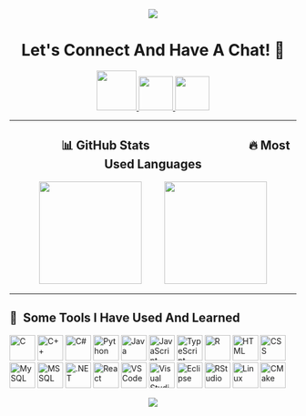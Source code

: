 <p align="center">
  <img src="https://capsule-render.vercel.app/api?type=waving&color=gradient&text=Hello!&height=100&section=header"/>
</p>

<h1 align="center">
  Let's Connect And Have A Chat! 💬
</h1>

<p align="center">
  <a href="https://instagram.com/kullaniciadiniz">
    <img height="70" width="70" src="https://github.com/user-attachments/assets/fc2a0508-9a3d-43c3-8af7-dec5fb4e6f55" />
  </a>
  <a href="mailto:kullanicimaili@gmail.com">
    <img height="60" width="60" src="https://github.com/user-attachments/assets/2e9d38a2-c235-414a-abdf-35436c39e68d" />
  </a>
  <a href="https://linkedin.com/in/kullaniciadiniz">
    <img height="60" width="60" src="https://github.com/user-attachments/assets/46432e00-e0d7-4f9a-ae45-eecb304f7e9d" />
  </a>
</p>






---

<h2 align="center">&nbsp;&nbsp;&nbsp;&nbsp;&nbsp;&nbsp;&nbsp;&nbsp;&nbsp;&nbsp;&nbsp;&nbsp;&nbsp;&nbsp;&nbsp;&nbsp;📊 GitHub Stats&nbsp;&nbsp;&nbsp;&nbsp;&nbsp;&nbsp;&nbsp;&nbsp;&nbsp;&nbsp;&nbsp;&nbsp;&nbsp;&nbsp;&nbsp;&nbsp;&nbsp;&nbsp;&nbsp;&nbsp;&nbsp;&nbsp;&nbsp;&nbsp;&nbsp;&nbsp;&nbsp;&nbsp;&nbsp;&nbsp;&nbsp;&nbsp;&nbsp;&nbsp;&nbsp;🔥 Most Used Languages</h2>


<p align="center">
  <img height="180em" src="https://github-readme-stats.vercel.app/api?username=hamzaerengencalioglu&show_icons=true&theme=radical" style="margin-right: 20px;"/>
  &nbsp;&nbsp;&nbsp;
  <img height="180em" src="https://github-readme-stats.vercel.app/api/top-langs/?username=hamzaerengencalioglu&layout=compact&theme=radical"/>
</p>

---

<h2>🚀 &nbsp;Some Tools I Have Used And Learned</h2>
<p align="left">

  <!-- Languages -->
  <img src="https://cdn.jsdelivr.net/gh/devicons/devicon/icons/c/c-original.svg" alt="C" width="45" height="45"/>
  <img src="https://cdn.jsdelivr.net/gh/devicons/devicon/icons/cplusplus/cplusplus-original.svg" alt="C++" width="45" height="45"/>
  <img src="https://cdn.jsdelivr.net/gh/devicons/devicon/icons/csharp/csharp-original.svg" alt="C#" width="45" height="45"/>
  <img src="https://cdn.jsdelivr.net/gh/devicons/devicon/icons/python/python-original.svg" alt="Python" width="45" height="45"/>
  <img src="https://cdn.jsdelivr.net/gh/devicons/devicon/icons/java/java-original.svg" alt="Java" width="45" height="45"/>
  <img src="https://cdn.jsdelivr.net/gh/devicons/devicon/icons/javascript/javascript-original.svg" alt="JavaScript" width="45" height="45"/>
  <img src="https://cdn.jsdelivr.net/gh/devicons/devicon/icons/typescript/typescript-original.svg" alt="TypeScript" width="45" height="45"/>
  <img src="https://cdn.jsdelivr.net/gh/devicons/devicon/icons/r/r-original.svg" alt="R" width="45" height="45"/>
  <img src="https://cdn.jsdelivr.net/gh/devicons/devicon/icons/html5/html5-original.svg" alt="HTML" width="45" height="45"/>
  <img src="https://cdn.jsdelivr.net/gh/devicons/devicon/icons/css3/css3-original.svg" alt="CSS" width="45" height="45"/>

  <!-- Databases -->
  <img src="https://cdn.jsdelivr.net/gh/devicons/devicon/icons/mysql/mysql-original-wordmark.svg" alt="MySQL" width="45" height="45"/>
  <img src="https://cdn.jsdelivr.net/gh/devicons/devicon/icons/microsoftsqlserver/microsoftsqlserver-plain-wordmark.svg" alt="MSSQL" width="45" height="45"/>

  <!-- Frameworks / Runtime -->
  <img src="https://cdn.jsdelivr.net/gh/devicons/devicon/icons/dot-net/dot-net-original.svg" alt=".NET" width="45" height="45"/>
  <img src="https://cdn.jsdelivr.net/gh/devicons/devicon/icons/react/react-original.svg" alt="React" width="45" height="45"/>

  <!-- Tools / Environments -->
  <img src="https://cdn.jsdelivr.net/gh/devicons/devicon/icons/vscode/vscode-original.svg" alt="VSCode" width="45" height="45"/>
  <img src="https://cdn.jsdelivr.net/gh/devicons/devicon/icons/visualstudio/visualstudio-plain.svg" alt="Visual Studio" width="45" height="45"/>
  <img src="https://cdn.jsdelivr.net/gh/devicons/devicon/icons/eclipse/eclipse-original.svg" alt="Eclipse" width="45" height="45"/>
  <img src="https://cdn.jsdelivr.net/gh/devicons/devicon/icons/rstudio/rstudio-original.svg" alt="RStudio" width="45" height="45"/>
  <img src="https://cdn.jsdelivr.net/gh/devicons/devicon/icons/linux/linux-original.svg" alt="Linux" width="45" height="45"/>
  <img src="https://cdn.jsdelivr.net/gh/devicons/devicon/icons/cmake/cmake-original.svg" alt="CMake" width="45" height="45"/>
</p>

<p align="center">
  <img src="https://capsule-render.vercel.app/api?type=waving&color=gradient&height=100&section=footer"/>
</p>
